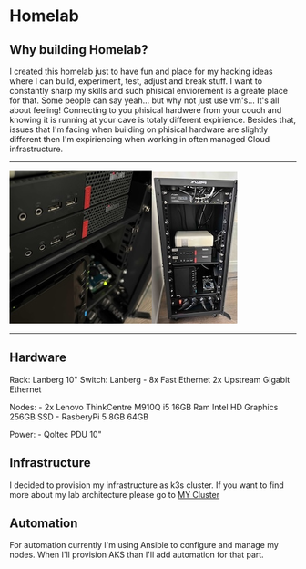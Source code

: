# Homelab

## Why building Homelab? 
I created this homelab just to have fun and place for my hacking ideas where I can build, experiment, test, adjust and break stuff. I want to constantly sharp my skills and such phisical enviorement is a greate place for that. Some people can say yeah... but why not just use vm's... It's all about feeling! Connecting to you phisical hardwere from your couch and knowing it is running at your cave is totaly different expirience. Besides that, issues that I'm facing when building on phisical hardware are slightly different then I'm expiriencing when working in often managed Cloud infrastructure. 

---
![ThinkCentre M910Q](./assets/pics/IMG_4013.jpg)![Lanberg Rack](./assets/pics/IMG_4015.jpg)

---
## Hardware 
Rack: Lanberg 10" 
Switch: Lanberg - 8x Fast Ethernet 2x Upstream Gigabit Ethernet

Nodes: 
    - 2x Lenovo ThinkCentre M910Q i5 16GB Ram Intel HD Graphics 256GB SSD
    - RasberyPi 5 8GB 64GB 

Power:
    - Qoltec PDU 10"

## Infrastructure
I decided to provision my infrastructure as k3s cluster. If you want to find more about my lab architecture please go to [MY Cluster](./docs/INFRASTRUCTURE.md)

## Automation

For automation currently I'm using Ansible to configure and manage my nodes. When I'll provision AKS than I'll add automation for that part. 
